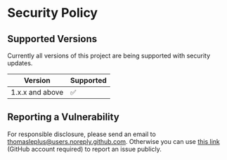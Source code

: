 # Security Policy

## Supported Versions

Currently all versions of this project are
being supported with security updates.

| Version         | Supported          |
| --------------- | ------------------ |
| 1.x.x and above | :white_check_mark: |

## Reporting a Vulnerability

For responsible disclosure, please send an email to thomasleplus@users.noreply.github.com. Otherwise you can use [this link](https://github.com/thomasleplus/DBGrep/issues/new?assignees=thomasleplus&labels=security&template=security_vulnerability.md&title=%5BVULN%5D) (GitHub account required) to report an issue publicly.
